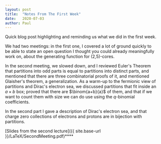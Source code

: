 ```yaml
---
layout: post
title:  "Notes From The First Week"
date:   2020-07-03 
author: Paul
---
```


Quick blog post highlighting and reminding us what we did in the first week.

We had two meetings: in the first one, I covered a lot of ground quickly to be able to state an open question I thought you could already meaningfully work on, about the generating function for (2,5)-cores.

In the second meeting, we slowed down, and I reviewed Euler's Theorem that partitions into odd parts is equal to partitions into distinct parts, and mentioned that there are three combinatorial proofs of it, and mentioned Glaisher's theorem, a generalization.  As a warm-up to the fermionic view of partitions and Dirac's electron sea, we discussed partitions that fit inside an $a\times b$ box; proved that there are $\binom{a+b}{a}$ of them, and that if we want to count them with size we can do use using the $q$-binomial coefficients.  


In the second part I gave a description of Dirac's electron sea, and that charge zero collections of electrons and protons are in bijection with partitions.

[Slides from the second lecture]({{ site.base-url }}/LaTeX/SecondMeeting.pdf)****